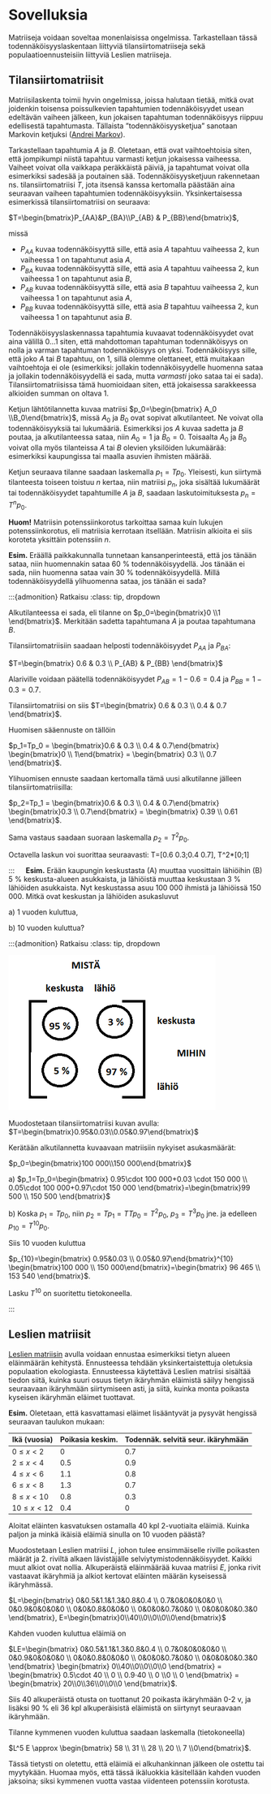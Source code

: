# Sovelluksia

Matriiseja voidaan soveltaa monenlaisissa ongelmissa. Tarkastellaan tässä todennäköisyyslaskentaan liittyviä tilansiirtomatriiseja sekä populaatioennusteisiin liittyviä Leslien matriiseja.

## Tilansiirtomatriisit

Matriisilaskenta toimii hyvin ongelmissa, joissa halutaan tietää, mitkä ovat joidenkin toisensa poissulkevien tapahtumien todennäköisyydet usean edeltävän vaiheen jälkeen, kun jokaisen tapahtuman todennäköisyys riippuu edellisestä tapahtumasta. Tällaista ”todennäköisyysketjua” sanotaan Markovin ketjuksi ([Andrei Markov](https://fi.wikipedia.org/wiki/Andrei_Markov)). 

Tarkastellaan tapahtumia $A$ ja $B$. Oletetaan, että ovat vaihtoehtoisia siten, että jompikumpi niistä tapahtuu varmasti ketjun jokaisessa vaiheessa. Vaiheet voivat olla vaikkapa peräkkäistä päiviä, ja tapahtumat voivat olla esimerkiksi sadesää ja poutainen sää. 
Todennäköisyysketjuun rakennetaan ns. tilansiirtomatriisi $T$, jota itsensä kanssa kertomalla päästään aina seuraavan vaiheen tapahtumien todennäköisyyksiin. Yksinkertaisessa esimerkissä tilansiirtomatriisi on seuraava:

$T=\begin{bmatrix}P_{AA}&P_{BA}\\P_{AB} & P_{BB}\end{bmatrix}$,

missä

- $P_{AA}$ kuvaa todennäköisyyttä sille, että asia $A$ tapahtuu vaiheessa 2, kun vaiheessa 1 on tapahtunut asia $A$,
- $P_{BA}$ kuvaa todennäköisyyttä sille, että asia $A$ tapahtuu vaiheessa 2, kun vaiheessa 1 on tapahtunut asia $B$,
- $P_{AB}$ kuvaa todennäköisyyttä sille, että asia $B$ tapahtuu vaiheessa 2, kun vaiheessa 1 on tapahtunut asia $A$,
- $P_{BB}$ kuvaa todennäköisyyttä sille, että asia $B$ tapahtuu vaiheessa 2, kun vaiheessa 1 on tapahtunut asia $B$.

Todennäköisyyslaskennassa tapahtumia kuvaavat todennäköisyydet ovat aina välillä $0 \ldots 1$ siten, että mahdottoman tapahtuman todennäköisyys on nolla ja varman tapahtuman todennäköisyys on yksi. Todennäköisyys sille, että joko $A$ tai $B$ tapahtuu, on 1, sillä olemme olettaneet, että muitakaan vaihtoehtoja ei ole (esimerkiksi: jollakin todennäköisyydelle huomenna sataa ja jollakin todennäköisyydellä ei sada, mutta *varmasti* joko sataa tai ei sada). Tilansiirtomatriisissa tämä huomioidaan siten, että jokaisessa sarakkeessa alkioiden summan on oltava 1.

Ketjun lähtötilannetta kuvaa matriisi $p_0=\begin{bmatrix} A_0 \\B_0\end{bmatrix}$, missä $A_0$ ja $B_0$ ovat sopivat alkutilanteet. Ne voivat olla todennäköisyyksiä tai lukumääriä. Esimerkiksi jos $A$ kuvaa sadetta ja $B$ poutaa, ja alkutilanteessa sataa, niin $A_0=1$ ja $B_0=0$. Toisaalta $A_0$ ja $B_0$ voivat olla myös tilanteissa $A$ tai $B$ olevien yksilöiden lukumäärää: esimerkiksi kaupungissa tai maalla asuvien ihmisten määrää.

Ketjun seuraava tilanne saadaan laskemalla $p_1=T p_0$. Yleisesti, kun siirtymä tilanteesta toiseen toistuu $n$ kertaa, niin matriisi $p_n$, joka sisältää lukumäärät tai todennäköisyydet tapahtumille $A$ ja $B$, saadaan laskutoimituksesta $p_n=T^n p_0$.

**Huom!** Matriisin potenssiinkorotus tarkoittaa samaa kuin lukujen potenssiinkorotus, eli matriisia kerrotaan itsellään. Matriisin alkioita ei siis koroteta yksittäin potenssiin $n$.

**Esim.** Eräällä paikkakunnalla tunnetaan kansanperinteestä, että jos tänään sataa, niin huomennakin sataa 60 % todennäköisyydellä. Jos tänään ei sada, niin huomenna sataa vain 30 % todennäköisyydellä. Millä todennäköisyydellä ylihuomenna sataa, jos tänään ei sada?

:::{admonition} Ratkaisu
:class: tip, dropdown

Alkutilanteessa ei sada, eli tilanne on $p_0=\begin{bmatrix}0 \\1 \end{bmatrix}$. Merkitään sadetta tapahtumana $A$ ja poutaa tapahtumana $B$.

Tilansiirtomatriisiin saadaan helposti todennäköisyydet $P_{AA}$ ja $P_{BA}$:

$T=\begin{bmatrix} 0.6 & 0.3 \\ P_{AB} & P_{BB} \end{bmatrix}$

Alariville voidaan päätellä todennäköisyydet $P_{AB}=1-0.6=0.4$ ja $P_{BB}=1-0.3=0.7$. 

Tilansiirtomatriisi on siis $T=\begin{bmatrix} 0.6 & 0.3 \\ 0.4 & 0.7 \end{bmatrix}$.

Huomisen sääennuste on tällöin

$p_1=Tp_0 = \begin{bmatrix}0.6 & 0.3 \\ 0.4 & 0.7\end{bmatrix} \begin{bmatrix}0 \\ 1\end{bmatrix} = \begin{bmatrix} 0.3 \\ 0.7 \end{bmatrix}$.

Ylihuomisen ennuste saadaan kertomalla tämä uusi alkutilanne jälleen tilansiirtomatriisilla:

$p_2=Tp_1 = \begin{bmatrix}0.6 & 0.3 \\ 0.4 & 0.7\end{bmatrix} \begin{bmatrix}0.3 \\ 0.7\end{bmatrix} = \begin{bmatrix} 0.39 \\ 0.61 \end{bmatrix}$.

Sama vastaus saadaan suoraan laskemalla $p_2=T^2 p_0$.

Octavella laskun voi suorittaa seuraavasti: T=[0.6 0.3;0.4 0.7], T^2*[0;1]

:::
 
**Esim.** Erään kaupungin keskustasta (A) muuttaa vuosittain lähiöihin (B) 5 % keskusta-alueen asukkaista, ja lähiöistä muuttaa keskustaan 3 % lähiöiden asukkaista. Nyt keskustassa asuu 100 000 ihmistä ja lähiöissä 150 000. Mitkä ovat keskustan ja lähiöiden asukasluvut 

a) 1 vuoden kuluttua,

b) 10 vuoden kuluttua?

:::{admonition} Ratkaisu
:class: tip, dropdown

![Muuttoliikkeen tilansiirtomatriisi](muutto.png "Muuttoliikkeen tilansiirtomatriisi")

Muodostetaan tilansiirtomatriisi kuvan avulla: $T=\begin{bmatrix}0.95&0.03\\0.05&0.97\end{bmatrix}$

Kerätään alkutilannetta kuvaavaan matriisiin nykyiset asukasmäärät:

$p_0=\begin{bmatrix}100 000\\150 000\end{bmatrix}$

a) $p_1=Tp_0=\begin{bmatrix} 0.95\cdot 100 000+0.03 \cdot 150 000 \\ 0.05\cdot 100 000+0.97\cdot 150 000 \end{bmatrix}=\begin{bmatrix}99 500 \\ 150 500 \end{bmatrix}$

b) Koska $p_1=Tp_0$, niin $p_2=Tp_1=TTp_0=T^2p_0$, $p_3=T^3p_0$ jne. ja edelleen $p_{10}=T^{10} p_0$.

Siis 10 vuoden kuluttua

$p_{10}=\begin{bmatrix} 0.95&0.03 \\ 0.05&0.97\end{bmatrix}^{10} \begin{bmatrix}100 000 \\ 150 000\end{bmatrix}=\begin{bmatrix} 96 465 \\ 153 540 \end{bmatrix}$.

Lasku $T^{10}$ on suoritettu tietokoneella.

:::

## Leslien matriisit

[Leslien matriisin](https://en.wikipedia.org/wiki/Leslie_matrix) avulla voidaan ennustaa esimerkiksi tietyn alueen eläinmäärän kehitystä. Ennusteessa tehdään yksinkertaistettuja oletuksia populaation ekologiasta. Ennusteessa käytettävä Leslien matriisi sisältää tiedon siitä, kuinka suuri osuus tietyn ikäryhmän eläimistä säilyy hengissä seuraavaan ikäryhmään siirtymiseen asti, ja siitä, kuinka monta poikasta kyseisen ikäryhmän eläimet tuottavat.

**Esim.** Oletetaan, että kasvattamasi eläimet lisääntyvät ja pysyvät hengissä seuraavan taulukon mukaan:

|Ikä (vuosia)|Poikasia keskim.|Todennäk. selvitä seur. ikäryhmään|
|-----------|-------------------------------------------------|-------------------------------------------|
|$0 \leq x \lt 2$ |0|0.7|
|$2 \leq x \lt 4$|0.5|0.9|
|$4 \leq x \lt 6$|1.1|0.8|
|$6 \leq x \lt 8$|1.3|0.7|
|$8 \leq x \lt 10$|0.8|0.3|
|$10 \leq x \lt 12$|0.4|0|

Aloitat eläinten kasvatuksen ostamalla 40 kpl 2-vuotiaita eläimiä. Kuinka paljon ja minkä ikäisiä eläimiä sinulla on 10 vuoden päästä?

Muodostetaan Leslien matriisi $L$, johon tulee ensimmäiselle riville poikasten määrät ja 2. riviltä alkaen lävistäjälle selviytymistodennäköisyydet. Kaikki muut alkiot ovat nollia. Alkuperäistä eläinmäärää kuvaa matriisi $E$, jonka rivit vastaavat ikäryhmiä ja alkiot kertovat eläinten määrän kyseisessä ikäryhmässä.

$L=\begin{bmatrix} 0&0.5&1.1&1.3&0.8&0.4 \\ 0.7&0&0&0&0&0 \\ 0&0.9&0&0&0&0 \\ 0&0&0.8&0&0&0 \\ 0&0&0&0.7&0&0 \\ 0&0&0&0&0.3&0 \end{bmatrix}, E=\begin{bmatrix}0\\40\\0\\0\\0\\0\end{bmatrix}$

Kahden vuoden kuluttua eläimiä on

$LE=\begin{bmatrix} 0&0.5&1.1&1.3&0.8&0.4 \\ 0.7&0&0&0&0&0 \\ 0&0.9&0&0&0&0 \\ 0&0&0.8&0&0&0 \\ 0&0&0&0.7&0&0 \\ 0&0&0&0&0.3&0 \end{bmatrix} \begin{bmatrix} 0\\40\\0\\0\\0\\0 \end{bmatrix} = \begin{bmatrix} 0.5\cdot 40 \\ 0 \\ 0.9⋅40 \\ 0 \\0 \\ 0 \end{bmatrix} = \begin{bmatrix} 20\\0\\36\\0\\0\\0 \end{bmatrix}$.

Siis 40 alkuperäistä otusta on tuottanut 20 poikasta ikäryhmään 0-2 v, ja lisäksi 90 % eli 36 kpl alkuperäisistä eläimistä on siirtynyt seuraavaan ikäryhmään.

Tilanne kymmenen vuoden kuluttua saadaan laskemalla (tietokoneella)

$L^5 E \approx \begin{bmatrix} 58 \\ 31 \\ 28 \\ 20 \\ 7 \\0\end{bmatrix}$.

Tässä tietysti on oletettu, että eläimiä ei alkuhankinnan jälkeen ole ostettu tai myytykään. Huomaa myös, että tässä ikäluokkia käsitellään kahden vuoden jaksoina; siksi kymmenen vuotta vastaa viidenteen potenssiin korotusta.